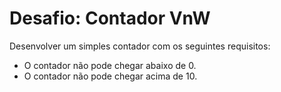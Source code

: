 # Desafio: Contador VnW

Desenvolver um simples contador com os seguintes requisitos:

- O contador não pode chegar abaixo de 0.
- O contador não pode chegar acima de 10.
